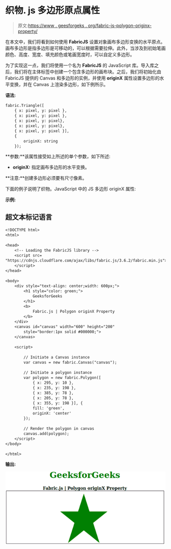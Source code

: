 # 织物. js 多边形原点属性

> 原文:[https://www . geesforgeks . org/fabric-js-polygon-originx-property/](https://www.geeksforgeeks.org/fabric-js-polygon-originx-property/)

在本文中，我们将看到如何使用 **FabricJS** 设置对象画布多边形变换的水平原点。画布多边形是指多边形是可移动的，可以根据需要拉伸。此外，当涉及到初始笔画颜色、高度、宽度、填充颜色或笔画宽度时，可以自定义多边形。

为了实现这一点，我们将使用一个名为 **FabricJS** 的 JavaScript 库。导入库之后，我们将在主体标签中创建一个包含多边形的画布块。之后，我们将初始化由 FabricJS 提供的 Canvas 和多边形的实例，并使用 **originX** 属性设置多边形的水平变换，并在 Canvas 上渲染多边形，如下例所示。

**语法:**

```
fabric.Triangle([ 
    { x: pixel, y: pixel }, 
    { x: pixel, y: pixel }, 
    { x: pixel, y: pixel}, 
    { x: pixel, y: pixel}, 
    { x: pixel, y: pixel }],
    {
        originX: string
    });

```

**参数:**该属性接受如上所述的单个参数，如下所述:

*   **originX:** 指定画布多边形的水平变换。

**注意:**创建多边形必须要有尺寸像素。

下面的例子说明了织物。JavaScript 中的 JS 多边形 originX 属性:

**示例:**

## 超文本标记语言

```
<!DOCTYPE html>
<html>

<head>
    <!-- Loading the FabricJS library -->
    <script src=
"https://cdnjs.cloudflare.com/ajax/libs/fabric.js/3.6.2/fabric.min.js">
    </script>
</head>

<body>
    <div style="text-align: center;width: 600px;">
        <h1 style="color: green;">
            GeeksforGeeks
        </h1>
        <b>
            Fabric.js | Polygon originX Property
        </b>
    </div>
    <canvas id="canvas" width="600" height="200" 
        style="border:1px solid #000000;">
    </canvas>

    <script>

        // Initiate a Canvas instance 
        var canvas = new fabric.Canvas("canvas");

        // Initiate a polygon instance 
        var polygon = new fabric.Polygon([
            { x: 295, y: 10 },
            { x: 235, y: 198 },
            { x: 385, y: 78 },
            { x: 205, y: 78 },
            { x: 355, y: 198 }], {
            fill: 'green',
            originX: 'center'
        });

        // Render the polygon in canvas 
        canvas.add(polygon); 
    </script>
</body>

</html>
```

**输出:**

![](img/34c5a7b1afd5acec8d1af07798bb5ea8.png)